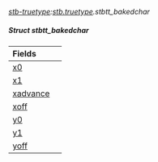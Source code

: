 _[stb-truetype](../../modules/stb-truetype/stb-truetype-module.md):[stb.truetype](stb:stb-truetype.md).stbtt\_bakedchar_
##### Struct stbtt\_bakedchar

| Fields | |
|:---|:---|
| [x0](stb-truetype-stbtt_bakedchar-x0.md) |  |
| [x1](stb-truetype-stbtt_bakedchar-x1.md) |  |
| [xadvance](stb-truetype-stbtt_bakedchar-xadvance.md) |  |
| [xoff](stb-truetype-stbtt_bakedchar-xoff.md) |  |
| [y0](stb-truetype-stbtt_bakedchar-y0.md) |  |
| [y1](stb-truetype-stbtt_bakedchar-y1.md) |  |
| [yoff](stb-truetype-stbtt_bakedchar-yoff.md) |  |
